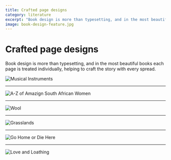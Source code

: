 ```yaml
---
title: Crafted page designs
category: literature
excerpt: "Book design is more than typesetting, and in the most beautiful books each page is treated individually, helping to craft the story with every spread."
image: book-design-feature.jpg
---
```


# Crafted page designs

Book design is more than typesetting, and in the most beautiful books each page is treated individually, helping to craft the story with every spread.

![Musical Instruments]({{site.baseurl}}/images/book-design-musical-instruments.jpg)

***

![A-Z of Amazign South African Women]({{site.baseurl}}/images/book-design-amazing-women.jpg)

***

![Wool]({{site.baseurl}}/images/book-design-wool.jpg)

***

![Grasslands]({{site.baseurl}}/images/book-design-grasslands.jpg)

***

![Go Home or Die Here]({{site.baseurl}}/images/book-design-go-home.jpg)

<!-- ***

![Ogilvy]({{site.baseurl}}/images/book-design-ogilvy.jpg) -->

***

![Love and Loathing]({{site.baseurl}}/images/book-design-love-and-loathing.jpg)

